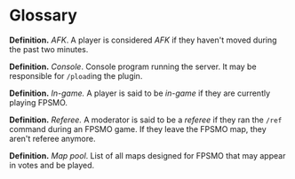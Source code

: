 # Glossary

**Definition.** *AFK*. A player is considered *AFK* if they haven't moved during the past two minutes.

**Definition.** *Console*. Console program running the server. It may be responsible for `/pload`ing the plugin.

**Definition.** *In-game.* A player is said to be *in-game* if they are currently playing FPSMO.

**Definition.** *Referee.* A moderator is said to be a *referee* if they ran the `/ref` command during an FPSMO game. If they leave the FPSMO map, they aren't referee anymore.

**Definition.** *Map pool*. List of all maps designed for FPSMO that may appear in votes and be played.
